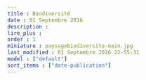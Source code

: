 ```yaml
---
title : Biodiversité
date : 01 Septembre 2016
description : 
lire_plus : 
order : 1
miniature : paysagebiodiversite-main.jpg
last_modified : 01 Septembre 2016 22-55-31
model : ["default"]
sort_items : ["date-publication"]
---
```

